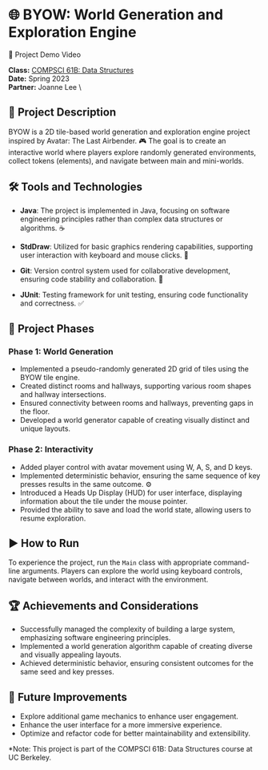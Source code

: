 # 🌐  BYOW: World Generation and Exploration Engine

🎥 Project Demo Video

**Class:** [COMPSCI 61B: Data Structures](https://sp23.datastructur.es/materials/proj/proj3/) \
**Date:** Spring 2023 \
**Partner:** Joanne Lee \

## 🚀 Project Description

BYOW is a 2D tile-based world generation and exploration engine project inspired by Avatar: The Last Airbender. 🎮 The goal is to create an interactive world where players explore randomly generated environments, collect tokens (elements), and navigate between main and mini-worlds.

## 🛠️ Tools and Technologies

- **Java**: The project is implemented in Java, focusing on software engineering principles rather than complex data structures or algorithms. ☕️

- **StdDraw**: Utilized for basic graphics rendering capabilities, supporting user interaction with keyboard and mouse clicks. 🎨

- **Git**: Version control system used for collaborative development, ensuring code stability and collaboration. 🔄

- **JUnit**: Testing framework for unit testing, ensuring code functionality and correctness. ✅

## 🔄 Project Phases

### Phase 1: World Generation

- Implemented a pseudo-randomly generated 2D grid of tiles using the BYOW tile engine.
- Created distinct rooms and hallways, supporting various room shapes and hallway intersections.
- Ensured connectivity between rooms and hallways, preventing gaps in the floor.
- Developed a world generator capable of creating visually distinct and unique layouts.

### Phase 2: Interactivity

- Added player control with avatar movement using W, A, S, and D keys.
- Implemented deterministic behavior, ensuring the same sequence of key presses results in the same outcome. ⚙️
- Introduced a Heads Up Display (HUD) for user interface, displaying information about the tile under the mouse pointer.
- Provided the ability to save and load the world state, allowing users to resume exploration.

## ▶️ How to Run

To experience the project, run the `Main` class with appropriate command-line arguments. Players can explore the world using keyboard controls, navigate between worlds, and interact with the environment.

## 🏆 Achievements and Considerations

- Successfully managed the complexity of building a large system, emphasizing software engineering principles.
- Implemented a world generation algorithm capable of creating diverse and visually appealing layouts.
- Achieved deterministic behavior, ensuring consistent outcomes for the same seed and key presses.

## 🚀 Future Improvements

- Explore additional game mechanics to enhance user engagement.
- Enhance the user interface for a more immersive experience.
- Optimize and refactor code for better maintainability and extensibility.

*Note: This project is part of the COMPSCI 61B: Data Structures course at UC Berkeley.

